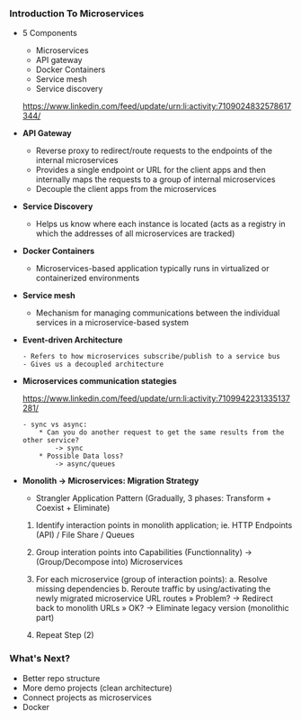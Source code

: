 ### **Introduction To Microservices**

  * 5 Components
    - Microservices
    - API gateway
    - Docker Containers
    - Service mesh
    - Service discovery

    https://www.linkedin.com/feed/update/urn:li:activity:7109024832578617344/


  * **API Gateway**

    - Reverse proxy to redirect/route requests to the endpoints of the internal microservices
    - Provides a single endpoint or URL for the client apps and then internally maps the requests to a group of internal microservices
    - Decouple the client apps from the microservices

  * **Service Discovery**

      - Helps us know where each instance is located (acts as a registry in which the addresses of all microservices are tracked)


  * **Docker Containers**

      - Microservices-based application typically runs in virtualized or containerized environments

  * **Service mesh**

      - Mechanism for managing communications between the individual services in a microservice-based system


  *	**Event-driven Architecture**

        - Refers to how microservices subscribe/publish to a service bus
        - Gives us a decoupled architecture


  * **Microservices communication stategies**

    https://www.linkedin.com/feed/update/urn:li:activity:7109942231335137281/

        - sync vs async:
            * Can you do another request to get the same results from the other service?
                -> sync
            * Possible Data loss?
                -> async/queues


  * **Monolith → Microservices: Migration Strategy**

    - Strangler Application Pattern (Gradually, 3 phases: Transform + Coexist + Eliminate)

    1. Identify interaction points in monolith application; ie. HTTP Endpoints (API) / File Share / Queues
    2. Group interation points into Capabilities (Functionnality) → (Group/Decompose into) Microservices
    3. For each microservice (group of interaction points):
      a. Resolve missing dependencies
      b. Reroute traffic by using/activating the newly migrated microservice URL routes
        » Problem?            → Redirect back to monolith URLs
        » OK?                 → Eliminate legacy version (monolithic part)

    4. Repeat Step (2)


  ### What's Next?

  - Better repo structure
  - More demo projects (clean architecture)
  - Connect projects as microservices
  - Docker
